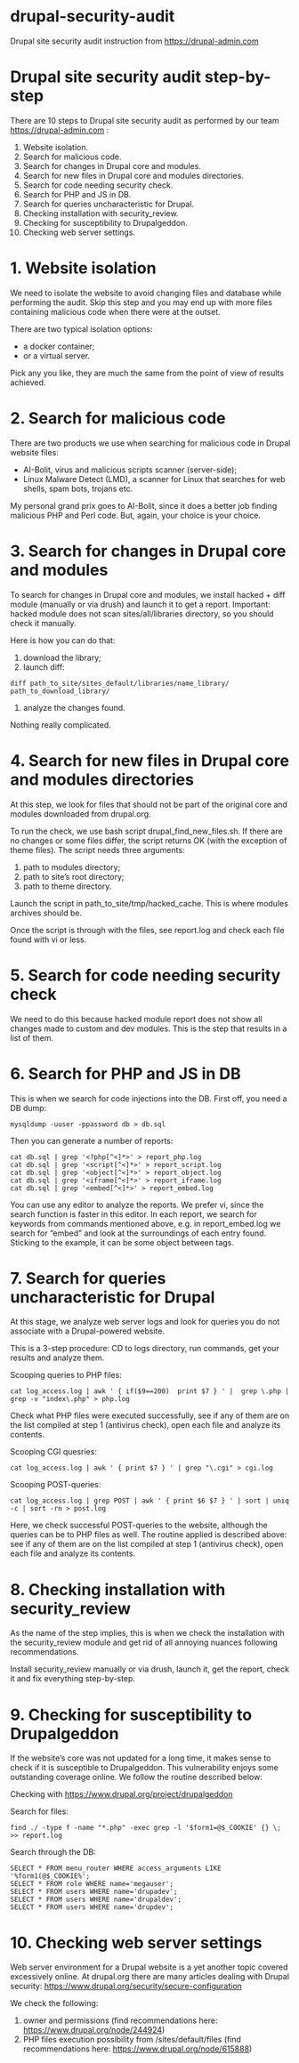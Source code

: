 # drupal-security-audit

Drupal site security audit instruction from https://drupal-admin.com

# Drupal site security audit step-by-step

There are 10 steps to Drupal site security audit as performed by our team https://drupal-admin.com :

1. Website isolation.
1. Search for malicious code.
1. Search for changes in Drupal core and modules.
1. Search for new files in Drupal core and modules directories.
1. Search for code needing security check.
1. Search for PHP and JS in DB.
1. Search for queries uncharacteristic for Drupal.
1. Checking installation with security_review.
1. Checking for susceptibility to Drupalgeddon.
1. Checking web server settings.

# 1. Website isolation

We need to isolate the website to avoid changing files and database while performing the audit. Skip this step and you may end up with more files containing malicious code when there were at the outset.

There are two typical isolation options:

* a docker container;
* or a virtual server.

Pick any you like, they are much the same from the point of view of results achieved.

# 2. Search for malicious code

There are two products we use when searching for malicious code in Drupal website files:

* AI-Bolit, virus and malicious scripts scanner (server-side);
* Linux Malware Detect (LMD), a scanner for Linux that searches for web shells, spam bots, trojans etc.

My personal grand prix goes to AI-Bolit, since it does a better job finding malicious PHP and Perl code. But, again, your choice is your choice.

# 3. Search for changes in Drupal core and modules

To search for changes in Drupal core and modules, we install hacked + diff module (manually or via drush) and launch it to get a report. Important: hacked module does not scan sites/all/libraries directory, so you should check it manually.

Here is how you can do that:

1. download the library;
1. launch diff:
```
diff path_to_site/sites_default/libraries/name_library/ path_to_download_library/
```
1. analyze the changes found.

Nothing really complicated.

# 4. Search for new files in Drupal core and modules directories
At this step, we look for files that should not be part of the original core and modules downloaded from drupal.org.

To run the check, we use bash script drupal_find_new_files.sh. If there are no changes or some files differ, the script returns OK (with the exception of theme files). The script needs three arguments:

1. path to modules directory;
1. path to site’s root directory;
1. path to theme directory.

Launch the script in path_to_site/tmp/hacked_cache. This is where modules archives should be.

Once the script is through with the files, see report.log and check each file found with vi or less.

# 5. Search for code needing security check
We need to do this because hacked module report does not show all changes made to custom and dev modules. This is the step that results in a list of them.

# 6. Search for PHP and JS in DB
This is when we search for code injections into the DB. First off, you need a DB dump:
```
mysqldump -uuser -ppassword db > db.sql
```
Then you can generate a number of reports:
```
cat db.sql | grep '<?php[^<]*>' > report_php.log
cat db.sql | grep '<script[^<]*>' > report_script.log
cat db.sql | grep '<object[^<]*>' > report_object.log
cat db.sql | grep '<iframe[^<]*>' > report_iframe.log
cat db.sql | grep '<embed[^<]*>' > report_embed.log
```
You can use any editor to analyze the reports. We prefer vi, since the search function is faster in this editor. In each report, we search for keywords from commands mentioned above, e.g. in report_embed.log we search for “embed” and look at the surroundings of each entry found. Sticking to the example, it can be some object between <embed></embed> tags.

# 7. Search for queries uncharacteristic for Drupal

At this stage, we analyze web server logs and look for queries you do not associate with a Drupal-powered website.

This is a 3-step procedure: CD to logs directory, run commands, get your results and analyze them.

Scooping queries to PHP files:
```
cat log_access.log | awk ' { if($9==200)  print $7 } ' |  grep \.php | grep -v "index\.php" > php.log
```
Check what PHP files were executed successfully, see if any of them are on the list compiled at step 1 (antivirus check), open each file and analyze its contents.

Scooping CGI quesries:
```
cat log_access.log | awk ' { print $7 } ' | grep "\.cgi" > cgi.log
```
Scooping POST-queries:
```
cat log_access.log | grep POST | awk ' { print $6 $7 } ' | sort | uniq -c | sort -rn > post.log
```
Here, we check successful POST-queries to the website, although the queries can be to PHP files as well. The routine applied is described above: see if any of them are on the list compiled at step 1 (antivirus check), open each file and analyze its contents.

# 8. Checking installation with security_review
As the name of the step implies, this is when we check the installation with the security_review module and get rid of all annoying nuances following recommendations.

Install security_review manually or via drush, launch it, get the report, check it and fix everything step-by-step.

# 9. Checking for susceptibility to Drupalgeddon
If the website’s core was not updated for a long time, it makes sense to check if it is susceptible to Drupalgeddon. This vulnerability enjoys some outstanding coverage online. We follow the routine described below:

Checking with https://www.drupal.org/project/drupalgeddon

Search for files:
```
find ./ -type f -name "*.php" -exec grep -l '$form1=@$_COOKIE' {} \; >> report.log
```
Search through the DB:
```
SELECT * FROM menu_router WHERE access_arguments LIKE '%form1(@$_COOKIE%';
SELECT * FROM role WHERE name='megauser';
SELECT * FROM users WHERE name='drupadev';
SELECT * FROM users WHERE name='drupaldev';
SELECT * FROM users WHERE name='drupdev';
```
# 10. Checking web server settings
Web server environment for a Drupal website is a yet another topic covered excessively online. At drupal.org there are many articles dealing with Drupal security: https://www.drupal.org/security/secure-configuration

We check the following:
1. owner and permissions (find recommendations here: https://www.drupal.org/node/244924)
1. PHP files execution possibility from /sites/default/files (find recommendations here: https://www.drupal.org/node/615888)
